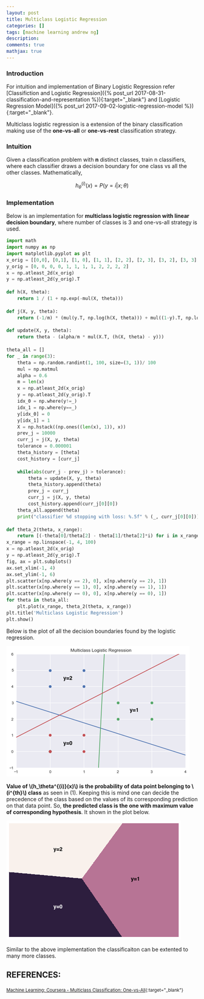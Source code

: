 ```yaml
---
layout: post
title: Multiclass Logistic Regression
categories: []
tags: [machine learning andrew ng]
description:
comments: true
mathjax: true
---
```


### Introduction
For intuition and implementation of Binary Logistic Regression refer [Classifiction and Logistic Regression]({% post_url 2017-08-31-classification-and-representation %}){:target="_blank"} and [Logistic Regression Model]({% post_url 2017-09-02-logistic-regression-model %}){:target="_blank"}.

Multiclass logistic regression is a extension of the binary classification making use of the **one-vs-all** or **one-vs-rest** classification strategy.

### Intuition
Given a classification problem with **n** distinct classes, train n classifiers, where each classifier draws a decision boundary for one class vs all the other classes. Mathematically,

$$h_\theta^{(i)}(x) = P(y=i|x; \theta) \tag{1}$$

### Implementation

Below is an implementation for **multiclass logistic regression with linear decision boundary**, where number of classes is 3 and one-vs-all strategy is used.

~~~python
import math
import numpy as np
import matplotlib.pyplot as plt
x_orig = [[0,0], [0,1], [1, 0], [1, 1], [2, 2], [2, 3], [3, 2], [3, 3], [0, 4], [1, 4], [0, 5], [1, 5]]
y_orig = [0, 0, 0, 0, 1, 1, 1, 1, 2, 2, 2, 2]
x = np.atleast_2d(x_orig)
y = np.atleast_2d(y_orig).T

def h(X, theta):
    return 1 / (1 + np.exp(-mul(X, theta)))

def j(X, y, theta):
    return (-1/m) * (mul(y.T, np.log(h(X, theta))) + mul((1-y).T, np.log(1-h(X, theta))))

def update(X, y, theta):
    return theta - (alpha/m * mul(X.T, (h(X, theta) - y)))

theta_all = []
for _ in range(3):
    theta = np.random.randint(1, 100, size=(3, 1))/ 100
    mul = np.matmul
    alpha = 0.6
    m = len(x)
    x = np.atleast_2d(x_orig)
    y = np.atleast_2d(y_orig).T
    idx_0 = np.where(y!=_)
    idx_1 = np.where(y==_)
    y[idx_0] = 0
    y[idx_1] = 1
    X = np.hstack((np.ones((len(x), 1)), x))
    prev_j = 10000
    curr_j = j(X, y, theta)
    tolerance = 0.000001
    theta_history = [theta]
    cost_history = [curr_j]

    while(abs(curr_j - prev_j) > tolerance):
        theta = update(X, y, theta)
        theta_history.append(theta)
        prev_j = curr_j
        curr_j = j(X, y, theta)
        cost_history.append(curr_j[0][0])
    theta_all.append(theta)
    print("classifier %d stopping with loss: %.5f" % (_, curr_j[0][0]))

def theta_2(theta, x_range):
    return [(-theta[0]/theta[2] - theta[1]/theta[2]*i) for i in x_range]
x_range = np.linspace(-1, 4, 100)
x = np.atleast_2d(x_orig)
y = np.atleast_2d(y_orig).T
fig, ax = plt.subplots()
ax.set_xlim(-1, 4)
ax.set_ylim(-1, 6)
plt.scatter(x[np.where(y == 2), 0], x[np.where(y == 2), 1])
plt.scatter(x[np.where(y == 1), 0], x[np.where(y == 1), 1])
plt.scatter(x[np.where(y == 0), 0], x[np.where(y == 0), 1])
for theta in theta_all:
    plt.plot(x_range, theta_2(theta, x_range))
plt.title('Multiclass Logistic Regression')
plt.show()
~~~

Below is the plot of all the decision boundaries found by the logistic regression.

![Decision Boundaries](/assets/2017-09-06-multiclass-logistic-regression/fig-1-decision-boundaries.png?raw=true)

**Value of \\(h_\theta^{(i)}(x)\\) is the probability of data point belonging to \\(i^{th}\\) class** as seen in (1). Keeping this is mind one can decide the precedence of the class based on the values of its corresponding prediction on that data point. So, **the predicted class is the one with maximum value of corresponding hypothesis**. It shown in the plot below.

![Decision Regions](/assets/2017-09-06-multiclass-logistic-regression/fig-2-decision-regions.png?raw=true)

Similar to the above implementation the classificaiton can be extented to many more classes.

## REFERENCES:

<small>[Machine Learning: Coursera - Multiclass Classification: One-vs-All](https://www.coursera.org/learn/machine-learning/lecture/68Pol/multiclass-classification-one-vs-all){:target="_blank"}</small>
